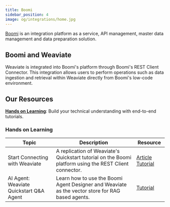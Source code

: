 ```yaml
---
title: Boomi
sidebar_position: 4
image: og/integrations/home.jpg
---
```


[Boomi](https://boomi.com/) is an integration platform as a service, API management, master data management and data preparation solution.

## Boomi and Weaviate
Weaviate is integrated into Boomi's platform through Boomi's REST Client Connector. This integration allows users to perform operations such as data ingestion and retrieval within Weaviate directly from Boomi's low-code environment.


## Our Resources 
[**Hands on Learning**](#hands-on-learning): Build your technical understanding with end-to-end tutorials.

### Hands on Learning

| Topic | Description | Resource |
| --- | --- | --- |
| Start Connecting with Weaviate | A replication of Weaviate's Quickstart tutorial on the Boomi platform using the REST Client connector. | [Article](https://community.boomi.com/s/article/Start-Connecting-with-Weaviate) [Tutorial](https://discover.boomi.com/solutions/start-connecting-with-weaviate) | 
| AI Agent: Weaviate Quickstart Q&A Agent | Learn how to use the Boomi Agent Designer and Weaviate as the vector store for RAG based agents. | [Tutorial](https://discover.boomi.com/solutions/ai-agent-weaviate-quickstart-qa-agent) |


